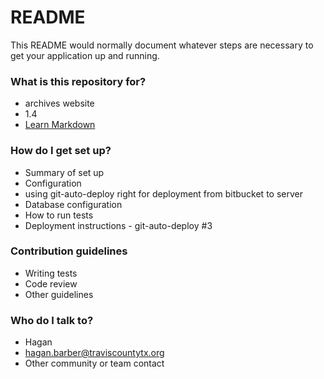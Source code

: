 # README #

This README would normally document whatever steps are necessary to get your application up and running.

### What is this repository for? ###

* archives website
* 1.4
* [Learn Markdown](https://bitbucket.org/tutorials/markdowndemo)

### How do I get set up? ###

* Summary of set up
* Configuration
* using git-auto-deploy right for deployment from bitbucket to server
* Database configuration
* How to run tests
* Deployment instructions - git-auto-deploy #3

### Contribution guidelines ###

* Writing tests
* Code review
* Other guidelines

### Who do I talk to? ###

* Hagan
* hagan.barber@traviscountytx.org
* Other community or team contact

